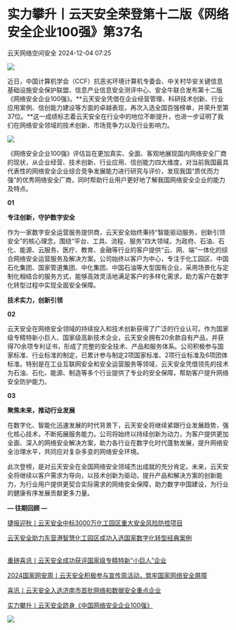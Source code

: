 #  实力攀升丨云天安全荣登第十二版《网络安全企业100强》第37名   
 云天网络空间安全   2024-12-04 07:25  
  
![](https://mmbiz.qpic.cn/mmbiz_gif/DicdTprhUtV19qAXzVGcy1DERVukcv2JNukd6Lf9DRfV6EYt1Q1RbJ5ibgVXxJVtsXgdWMqNGiaNeg6a6v9LJ8ZCg/640?wx_fmt=gif "")  
  
近日，中国计算机学会（CCF）抗恶劣环境计算机专委会、中关村华安关键信息基础设施安全保护联盟、信息产业信息安全测评中心、安全牛联合发布第十二版《网络安全企业100强》。**云天安全凭借在企业经营管理、科研技术创新、行业应用案例、信创能力建设等方面的卓越表现，再次入选全国百强榜单，并荣升至第37位。**这一成绩标志着云天安全在行业中的地位不断提升，也进一步证明了我们在网络安全领域的技术创新、市场竞争力以及行业影响力。  
  
![](https://mmbiz.qpic.cn/mmbiz_jpg/DicdTprhUtV2EmaEMWOvEuPiaghP2SUVTn7PG88iaic0W4Mr6tAQL1UjiarhZDa5G8Qdy2DpmZvKicfyYyymEdsiaR1Bg/640?wx_fmt=jpeg "")  
  
《网络安全企业100强》评估旨在更加真实、全面、客观地展现国内网络安全厂商的现状，从企业经营、技术创新、行业应用、信创能力四大维度，对当前我国最具代表性的网络安全企业综合竞争发展能力进行研究与评价，发现我国“质优而力强”的优秀网络安全厂商，同时帮助行业用户更好地了解我国网络安全企业的能力及特点。  
  
**01**  
  
**专注创新，守护数字安全**  
  
  
作为一家数字安全运营服务提供商，云天安全始终秉持“智能驱动服务，创新引领安全”的核心理念，围绕“平台、工具、流程、服务”四大领域，为政府、石油、石化、能源、云服务、医疗、教育、金融等行业的客户提供“云、网、端”一体化的综合网络安全运营服务及解决方案。公司始终以客户为中心，专注于化工园区、中国石化集团、国家管道集团、中化集团、中国石油等大型国有企业，采用场景化与定制化相结合的服务方式，能够高效灵活地满足客户的多样化需求，助力客户在数字化转型过程中实现全面安全保障。  
  
  
**技术实力，创新引领**  
  
**02**  
  
  
云天安全在网络安全领域的持续投入和技术创新获得了广泛的行业认可。作为国家级专精特新小巨人、国家级高新技术企业，云天安全拥有20余款自有产品，并获得70余项专利证书，形成了完整的安全技术、产品和服务体系。公司积极参与国家标准、行业标准的制定，已累计参与制定2项国家标准、2项行业标准及6项团体标准。特别是在工业互联网安全和安全运营服务等领域，云天安全凭借领先的技术为石油、石化、能源、制造等多个行业提供了专业的安全保障，帮助客户提升网络安全防护能力。  
  
**03**  
  
**聚焦未来，推动行业发展**  
  
  
在数字化、智能化迅速发展的时代背景下，云天安全将继续紧跟行业发展趋势，强化核心技术，不断拓展服务能力。公司将始终以持续创新为动力，为客户提供更加全面、深入的网络安全解决方案，助力各行业在数字化时代蓬勃发展，提升网络安全治理水平，共同应对复杂多变的网络安全环境。  
  
此次登榜，是对云天安全在全国网络安全领域杰出成就的充分肯定。未来，云天安全将继续以客户需求为导向，以技术创新为驱动，提升产品和解决方案的创新能力，为行业用户提供更契合实际需求的网络安全保障，助力数字中国建设，为行业的健康有序发展贡献更多力量。  
  
  
  
**— 往期回顾 —**  
  
[捷报迎秋丨云天安全中标3000万化工园区重大安全风险防控项目](http://mp.weixin.qq.com/s?__biz=MzI2NDYzNjY0Mg==&mid=2247500102&idx=1&sn=9f7b86a344971f513dafc0ee86f06482&chksm=eaab10cbdddc99dd159b5fda5b052770891e898c15f2ffd39ef38621b38725d48c4db8fc0ec1&scene=21#wechat_redirect)  
  
  
[云天安全助力东营港智慧化工园区成功入选国家数字化转型经典案例](http://mp.weixin.qq.com/s?__biz=MzI2NDYzNjY0Mg==&mid=2247500109&idx=1&sn=af6c3d19700a86794e15a87cc241373a&chksm=eaab10c0dddc99d6ef73c385471ff4ce50043ef80d02fdb3a64b1aed3d72e6d4484e3f942429&scene=21#wechat_redirect)  
  
  
[](http://mp.weixin.qq.com/s?__biz=MzI2NDYzNjY0Mg==&mid=2247500022&idx=2&sn=7c9e033218e254b4add05aa387e2b525&chksm=eaab117bdddc986d6e8feee9f7e7ebd5d832bdd4492ba0ddf3cc9d18204a7b2a3e4c427d97dc&scene=21#wechat_redirect)  
[重磅喜讯丨云天安全成功获评国家级专精特新“小巨人”企业](http://mp.weixin.qq.com/s?__biz=MzI2NDYzNjY0Mg==&mid=2247500022&idx=1&sn=ba8f8edcdd8e00a91cfb7859053c1d1f&chksm=eaab117bdddc986d4e5bf3a46e74ab821c6fa84281fad94aaf265c506a207757beca8461d209&scene=21#wechat_redirect)  
  
  
[2024国家网安周丨云天安全积极参与宣传周活动，筑牢国家网络安全屏障](http://mp.weixin.qq.com/s?__biz=MzI2NDYzNjY0Mg==&mid=2247500022&idx=2&sn=7c9e033218e254b4add05aa387e2b525&chksm=eaab117bdddc986d6e8feee9f7e7ebd5d832bdd4492ba0ddf3cc9d18204a7b2a3e4c427d97dc&scene=21#wechat_redirect)  
  
  
[喜讯丨云天安全入选济南市首批网络和数据安全重点企业](http://mp.weixin.qq.com/s?__biz=MzI2NDYzNjY0Mg==&mid=2247500312&idx=1&sn=5e01c4ebc2cfbb27c70d34e9f1587b75&chksm=eaab1395dddc9a8334b5e474908ea431a7e977053c5fa646ee6dd7c4d5e95b329f662e6bd40a&scene=21#wechat_redirect)  
  
  
[实力攀升丨云天安全跻身《中国网络安全企业100强》](http://mp.weixin.qq.com/s?__biz=MzI2NDYzNjY0Mg==&mid=2247498169&idx=1&sn=7f17a96b5f40c6a173be905dcf4c3df6&chksm=eaab2834dddca1228858120136bb28de5bf77727242b9d845d7b06c0b7ab474c73f138e7c2c2&scene=21#wechat_redirect)  
  
  
  
  
![](https://mmbiz.qpic.cn/mmbiz_jpg/DicdTprhUtV1YnhYsqsEUwZAdkUoFTYWjvgRFMx5eSfUsXJTMGK1g2P9yErISvc3waOzIxp8kdic1ic8FN6LEfeJQ/640?wx_fmt=other&wxfrom=5&wx_lazy=1&wx_co=1&tp=webp "")  
  
